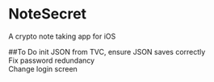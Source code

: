 NoteSecret
==========

A crypto note taking app for iOS

##To Do
init JSON from TVC, ensure JSON saves correctly<br>
Fix password redundancy<br>
Change login screen<br>



